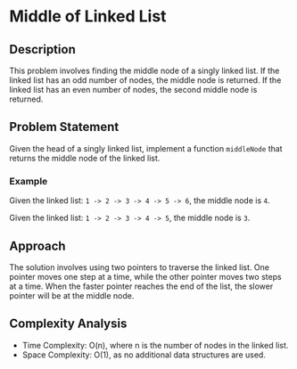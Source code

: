 # Middle of Linked List

## Description

This problem involves finding the middle node of a singly linked list. If the linked list has an odd number of nodes, the middle node is returned. If the linked list has an even number of nodes, the second middle node is returned.

## Problem Statement

Given the head of a singly linked list, implement a function `middleNode` that returns the middle node of the linked list.

### Example

Given the linked list: `1 -> 2 -> 3 -> 4 -> 5 -> 6`, the middle node is `4`.

Given the linked list: `1 -> 2 -> 3 -> 4 -> 5`, the middle node is `3`.

## Approach

The solution involves using two pointers to traverse the linked list. One pointer moves one step at a time, while the other pointer moves two steps at a time. When the faster pointer reaches the end of the list, the slower pointer will be at the middle node.

## Complexity Analysis

- Time Complexity: O(n), where n is the number of nodes in the linked list.
- Space Complexity: O(1), as no additional data structures are used.
